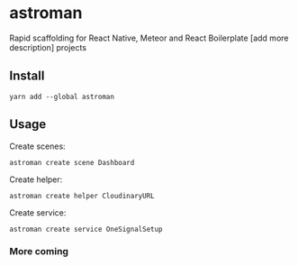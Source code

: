 # astroman
Rapid scaffolding for React Native, Meteor and React Boilerplate [add more description] projects

## Install
```
yarn add --global astroman
```

## Usage
Create scenes:
```
astroman create scene Dashboard
```
Create helper:
```
astroman create helper CloudinaryURL
```
Create service:
```
astroman create service OneSignalSetup
```

### More coming
